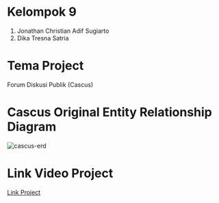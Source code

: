 <div>
   <h1>Kelompok 9</h1>
   <ol>
      <li>Jonathan Christian Adif Sugiarto</li>
      <li>Dika Tresna Satria</li>
   </ol>
</div>

<div>
  <h1>Tema Project</h1>
  <p>Forum Diskusi Publik (Cascus)</p>
</div>

<div>
  <h1>Cascus Original Entity Relationship Diagram</h1>
<!-- local image -->
<!-- <img src="{{('erd/cascus_erd.png')}}" alt="cascus-erd"> -->
<!-- online link  -->
  <img src="https://i.ibb.co/tYHJWFb/cascus-erd.png" alt="cascus-erd">
</div>

<div>
  <h1>Link Video Project</h1>
 <!-- masukkan link  -->
 <a href="https://drive.google.com/drive/folders/1u6H9CSH_IyZJs7wvMm86NKUgdEC9dnYJ?usp=sharing">Link Project</a>
</div>

